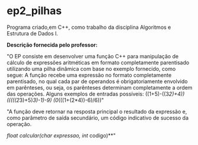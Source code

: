 # ep2_pilhas
Programa criado,em C++, como trabalho da disciplina Algoritmos e Estrutura de Dados I.

**Descrição fornecida pelo professor:**

"O EP consiste em desenvolver uma função C++ para manipulação de cálculo de expressões aritméticas em formato completamente parentisado utilizando uma pilha dinâmica com base no exemplo fornecido, como segue:
  A função recebe uma expressão no formato completamente parentisado, no qual cada par de operandos é
obrigatoriamente envolvido em parênteses, ou seja, os parênteses determinam completamente a ordem das operações.
Alguns exemplos de entradas possíveis:
((1+5)-((3*2)+4))
(((((2*3)+5)*3)-1)-9)
(0*(((1+(2*4))-6)/6))"

"A função deve retornar na resposta principal o resultado da expressão e, como parâmetro de saída secundário, um código
indicativo de sucesso da operação.

**float calcular(char* expressao, int* codigo)**"
